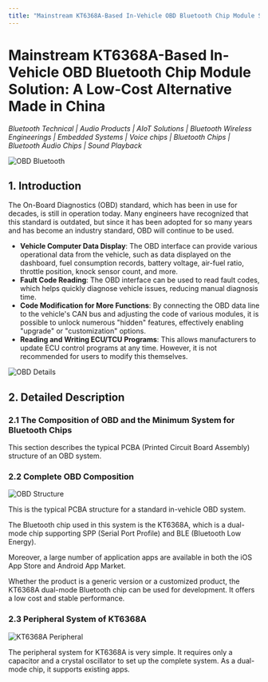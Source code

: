 ```yaml
---
title: "Mainstream KT6368A-Based In-Vehicle OBD Bluetooth Chip Module Solution: A Low-Cost Alternative Made in China"
---
```


# Mainstream KT6368A-Based In-Vehicle OBD Bluetooth Chip Module Solution: A Low-Cost Alternative Made in China

*Bluetooth Technical | Audio Products | AIoT Solutions | Bluetooth Wireless Engineerings | Embedded Systems | Voice chips | Bluetooth Chips | Bluetooth Audio Chips | Sound Playback*

![OBD Bluetooth](https://github.com/blevoice/pic/blob/4dbf2ea7110e9b80bc738de6ecff6beb2501413d/0626.png)

## 1. Introduction

The On-Board Diagnostics (OBD) standard, which has been in use for decades, is still in operation today. Many engineers have recognized that this standard is outdated, but since it has been adopted for so many years and has become an industry standard, OBD will continue to be used.

- **Vehicle Computer Data Display**: The OBD interface can provide various operational data from the vehicle, such as data displayed on the dashboard, fuel consumption records, battery voltage, air-fuel ratio, throttle position, knock sensor count, and more.
- **Fault Code Reading**: The OBD interface can be used to read fault codes, which helps quickly diagnose vehicle issues, reducing manual diagnosis time.
- **Code Modification for More Functions**: By connecting the OBD data line to the vehicle's CAN bus and adjusting the code of various modules, it is possible to unlock numerous "hidden" features, effectively enabling "upgrade" or "customization" options.
- **Reading and Writing ECU/TCU Programs**: This allows manufacturers to update ECU control programs at any time. However, it is not recommended for users to modify this themselves.

![OBD Details](https://github.com/blevoice/pic/blob/4dbf2ea7110e9b80bc738de6ecff6beb2501413d/062611.png)

## 2. Detailed Description

### 2.1 The Composition of OBD and the Minimum System for Bluetooth Chips

This section describes the typical PCBA (Printed Circuit Board Assembly) structure of an OBD system.

### 2.2 Complete OBD Composition

![OBD Structure](https://github.com/blevoice/pic/blob/4dbf2ea7110e9b80bc738de6ecff6beb2501413d/062612.png)

This is the typical PCBA structure for a standard in-vehicle OBD system.

The Bluetooth chip used in this system is the KT6368A, which is a dual-mode chip supporting SPP (Serial Port Profile) and BLE (Bluetooth Low Energy).

Moreover, a large number of application apps are available in both the iOS App Store and Android App Market.

Whether the product is a generic version or a customized product, the KT6368A dual-mode Bluetooth chip can be used for development. It offers a low cost and stable performance.

### 2.3 Peripheral System of KT6368A

![KT6368A Peripheral](https://github.com/blevoice/pic/blob/4dbf2ea7110e9b80bc738de6ecff6beb2501413d/062613.png)

The peripheral system for KT6368A is very simple. It requires only a capacitor and a crystal oscillator to set up the complete system. As a dual-mode chip, it supports existing apps.